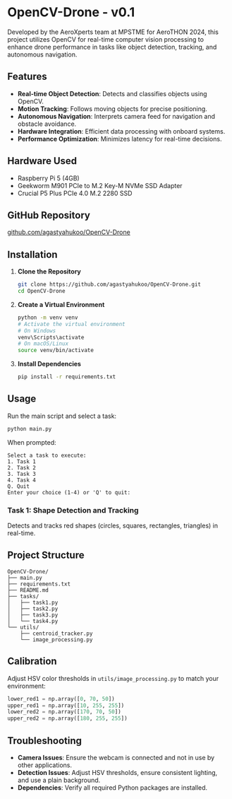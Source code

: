# OpenCV-Drone - v0.1

Developed by the AeroXperts team at MPSTME for AeroTHON 2024, this project utilizes OpenCV for real-time computer vision processing to enhance drone performance in tasks like object detection, tracking, and autonomous navigation.

## Features

- **Real-time Object Detection**: Detects and classifies objects using OpenCV.
- **Motion Tracking**: Follows moving objects for precise positioning.
- **Autonomous Navigation**: Interprets camera feed for navigation and obstacle avoidance.
- **Hardware Integration**: Efficient data processing with onboard systems.
- **Performance Optimization**: Minimizes latency for real-time decisions.

## Hardware Used

- Raspberry Pi 5 (4GB)
- Geekworm M901 PCIe to M.2 Key-M NVMe SSD Adapter
- Crucial P5 Plus PCIe 4.0 M.2 2280 SSD

## GitHub Repository

[github.com/agastyahukoo/OpenCV-Drone](https://github.com/agastyahukoo/OpenCV-Drone)

## Installation

1. **Clone the Repository**

   ```bash
   git clone https://github.com/agastyahukoo/OpenCV-Drone.git
   cd OpenCV-Drone
   ```

2. **Create a Virtual Environment**

   ```bash
   python -m venv venv
   # Activate the virtual environment
   # On Windows
   venv\Scripts\activate
   # On macOS/Linux
   source venv/bin/activate
   ```

3. **Install Dependencies**

   ```bash
   pip install -r requirements.txt
   ```

## Usage

Run the main script and select a task:

```bash
python main.py
```

When prompted:

```
Select a task to execute:
1. Task 1
2. Task 2
3. Task 3
4. Task 4
Q. Quit
Enter your choice (1-4) or 'Q' to quit:
```

### Task 1: Shape Detection and Tracking

Detects and tracks red shapes (circles, squares, rectangles, triangles) in real-time.

## Project Structure

```
OpenCV-Drone/
├── main.py
├── requirements.txt
├── README.md
├── tasks/
│   ├── task1.py
│   ├── task2.py
│   ├── task3.py
│   └── task4.py
└── utils/
    ├── centroid_tracker.py
    └── image_processing.py
```

## Calibration

Adjust HSV color thresholds in `utils/image_processing.py` to match your environment:

```python
lower_red1 = np.array([0, 70, 50])
upper_red1 = np.array([10, 255, 255])
lower_red2 = np.array([170, 70, 50])
upper_red2 = np.array([180, 255, 255])
```

## Troubleshooting

- **Camera Issues**: Ensure the webcam is connected and not in use by other applications.
- **Detection Issues**: Adjust HSV thresholds, ensure consistent lighting, and use a plain background.
- **Dependencies**: Verify all required Python packages are installed.

